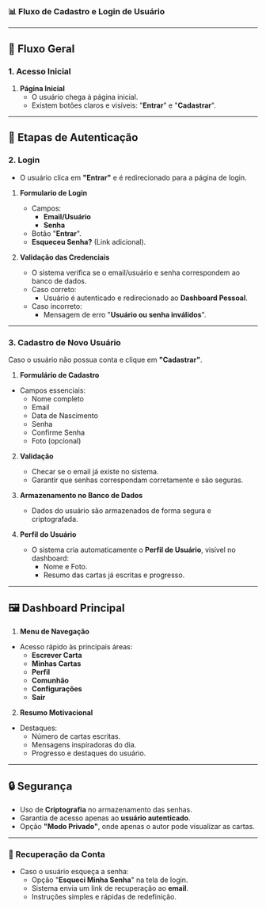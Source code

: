 ### 📊 **Fluxo de Cadastro e Login de Usuário**  

---

## 🔄 **Fluxo Geral**  

### 1. Acesso Inicial  
1. **Página Inicial**  
   - O usuário chega à página inicial.
   - Existem botões claros e visíveis: "**Entrar**" e "**Cadastrar**".

---

## 🔐 **Etapas de Autenticação**

### 2. **Login**  
- O usuário clica em **"Entrar"** e é redirecionado para a página de login.
  
1. **Formulario de Login**
   - Campos:  
     - **Email/Usuário**
     - **Senha**  
   - Botão "**Entrar**".  
   - **Esqueceu Senha?** (Link adicional).

2. **Validação das Credenciais**
   - O sistema verifica se o email/usuário e senha correspondem ao banco de dados.
   - Caso correto:
     - Usuário é autenticado e redirecionado ao **Dashboard Pessoal**.
   - Caso incorreto:
     - Mensagem de erro "**Usuário ou senha inválidos**".

---

### 3. **Cadastro de Novo Usuário**  
Caso o usuário não possua conta e clique em **"Cadastrar"**.

1. **Formulário de Cadastro**  
- Campos essenciais:  
    - Nome completo  
    - Email  
    - Data de Nascimento  
    - Senha  
    - Confirme Senha  
    - Foto (opcional)

2. **Validação**  
   - Checar se o email já existe no sistema.
   - Garantir que senhas correspondam corretamente e são seguras.

3. **Armazenamento no Banco de Dados**  
   - Dados do usuário são armazenados de forma segura e criptografada.

4. **Perfil do Usuário**  
   - O sistema cria automaticamente o **Perfil de Usuário**, visível no dashboard:
     - Nome e Foto.
     - Resumo das cartas já escritas e progresso.

---

## 🖼️ **Dashboard Principal**  

1. **Menu de Navegação**  
- Acesso rápido às principais áreas:
  - **Escrever Carta**
  - **Minhas Cartas**
  - **Perfil**
  - **Comunhão**
  - **Configurações**
  - **Sair**

2. **Resumo Motivacional**  
- Destaques:
  - Número de cartas escritas.
  - Mensagens inspiradoras do dia.
  - Progresso e destaques do usuário.

---

## 🔒 **Segurança**  
- Uso de **Criptografia** no armazenamento das senhas.
- Garantia de acesso apenas ao **usuário autenticado**.
- Opção **"Modo Privado"**, onde apenas o autor pode visualizar as cartas.

---

### 🔁 **Recuperação da Conta**  
- Caso o usuário esqueça a senha:
  - Opção "**Esqueci Minha Senha**" na tela de login.
  - Sistema envia um link de recuperação ao **email**.
  - Instruções simples e rápidas de redefinição.

